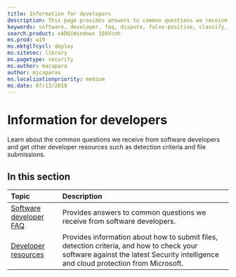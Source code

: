 ```yaml
---
title: Information for developers
description: This page provides answers to common questions we receive from software developers and other useful resources
keywords: software, developer, faq, dispute, false-positive, classify, installer, software, bundler, blocking
search.product: eADQiWindows 10XVcnh
ms.prod: w10
ms.mktglfcycl: deploy
ms.sitesec: library
ms.pagetype: security
ms.author: macapara
author: mjcaparas
ms.localizationpriority: medium
ms.date: 07/13/2018
---
```


# Information for developers
Learn about the common questions we receive from software developers and get other developer resources such as detection criteria and file submissions.

## In this section 
Topic | Description 
:---|:---
[Software developer FAQ](developer-faq.md) | Provides answers to common questions we receive from software developers.
[Developer resources](developer-resources.md) | Provides information about how to submit files, detection criteria, and how to check your software against the latest Security intelligence and cloud protection from Microsoft.


